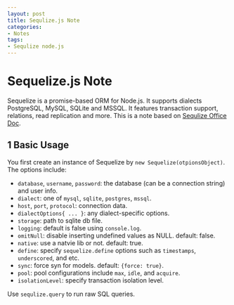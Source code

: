 ```yaml
---
layout: post
title: Sequlize.js Note
categories:
- Notes
tags:
- Sequlize node.js
---
```

# Sequelize.js Note

Sequelize is a promise-based ORM for Node.js. It supports dialects PostgreSQL, MySQL, SQLite and MSSQL. It features transaction support, relations, read replication and more. This is a note based on [Sequlize Office Doc](http://docs.sequelizejs.com/).

## 1 Basic Usage

You first create an instance of Sequelize by `new Sequelize(otpionsObject)`. The options include:

* `database`, `username`, `password`: the database (can be a connection string) and user info.
* `dialect`: one of `mysql`, `sqlite`, `postgres`, `mssql`.
* `host`, `port`, `protocol`: connection data.
* `dialectOptions{ ... }`: any dialect-specific options.
* `storage`: path to sqlite db file.
* `logging`: default is false using `console.log`.
* `omitNull`: disable inserting undefined values as NULL. default: false.
* `native`: use a natvie lib or not. default: true.
* `define`: specify `sequelize.define` options such as `timestamps`, `underscored`, and etc.
* `sync`: force syn for models. default: `{force: true}`.
* `pool`: pool configurations include `max`, `idle`, and `acquire`.
* `isolationLevel`: specify transaction isolation level.

Use `sequlize.query` to run raw SQL queries.